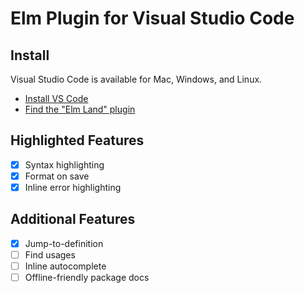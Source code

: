 # Elm Plugin for Visual Studio Code

## Install

Visual Studio Code is available for Mac, Windows, and Linux.

- [Install VS Code](https://code.visualstudio.com/)
- [Find the "Elm Land" plugin](https://code.visualstudio.com/docs/editor/extension-marketplace#_install-an-extension)

## Highlighted Features

- [x] Syntax highlighting
- [x] Format on save
- [x] Inline error highlighting

## Additional Features

- [x] Jump-to-definition
- [ ] Find usages
- [ ] Inline autocomplete
- [ ] Offline-friendly package docs
